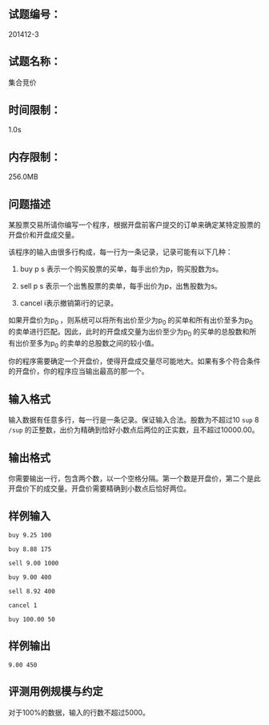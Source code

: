 ## 试题编号：

201412-3

## 试题名称：

集合竞价

## 时间限制：

1.0s

## 内存限制：

256.0MB

## 问题描述

某股票交易所请你编写一个程序，根据开盘前客户提交的订单来确定某特定股票的开盘价和开盘成交量。

该程序的输入由很多行构成，每一行为一条记录，记录可能有以下几种：

1. buy p s 表示一个购买股票的买单，每手出价为p，购买股数为s。

2. sell p s 表示一个出售股票的卖单，每手出价为p，出售股数为s。

3. cancel i表示撤销第i行的记录。

如果开盘价为p<sub>0 </sub>，则系统可以将所有出价至少为p<sub>0 </sub>的买单和所有出价至多为p<sub>0 </sub>的卖单进行匹配。因此，此时的开盘成交量为出价至少为p<sub>0 </sub>的买单的总股数和所有出价至多为p<sub>0 </sub>的卖单的总股数之间的较小值。

你的程序需要确定一个开盘价，使得开盘成交量尽可能地大。如果有多个符合条件的开盘价，你的程序应当输出最高的那一个。

## 输入格式

输入数据有任意多行，每一行是一条记录。保证输入合法。股数为不超过10 `sup` 8 `/sup` 的正整数，出价为精确到恰好小数点后两位的正实数，且不超过10000.00。

## 输出格式

你需要输出一行，包含两个数，以一个空格分隔。第一个数是开盘价，第二个是此开盘价下的成交量。开盘价需要精确到小数点后恰好两位。

## 样例输入

```
buy 9.25 100

buy 8.88 175

sell 9.00 1000

buy 9.00 400

sell 8.92 400

cancel 1

buy 100.00 50
```

## 样例输出

```
9.00 450
```

## 评测用例规模与约定

对于100%的数据，输入的行数不超过5000。